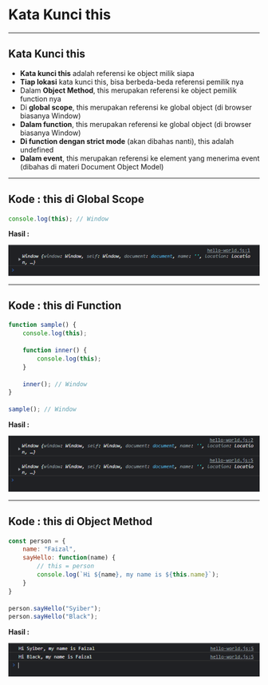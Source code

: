 # Kata Kunci this

---

## Kata Kunci this

- **Kata kunci this** adalah referensi ke object milik siapa
- **Tiap lokasi** kata kunci this, bisa berbeda-beda referensi pemilik nya
- Dalam **Object Method**, this merupakan referensi ke object pemilik function nya
- Di **global scope**, this merupakan referensi ke global object (di browser biasanya Window)
- **Dalam function**, this merupakan referensi ke global object (di browser biasanya Window)
- **Di function dengan strict mode** (akan dibahas nanti), this adalah undefined
- **Dalam event**, this merupakan referensi ke element yang menerima event (dibahas di materi Document Object Model)

---

## Kode : this di Global Scope

```js
console.log(this); // Window
```

**Hasil :**

![1](../assets/img/51/1.PNG)

---

## Kode : this di Function

```js
function sample() {
    console.log(this);

    function inner() {
        console.log(this);
    }

    inner(); // Window
}

sample(); // Window
```

**Hasil :**

![2](../assets/img/51/2.PNG)

---

## Kode : this di Object Method

```js
const person = {
    name: "Faizal",
    sayHello: function(name) {
        // this = person
        console.log(`Hi ${name}, my name is ${this.name}`);
    }
}

person.sayHello("Syiber");
person.sayHello("Black");
```

**Hasil :**

![3](../assets/img/51/3.PNG)

